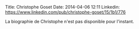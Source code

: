 Title: Christophe Goset 
Date: 2014-04-06 12:11
Linkedin: https://www.linkedin.com/pub/christophe-goset/15/1b1/776

La biographie de Christophe n'est pas disponible pour l'instant.
